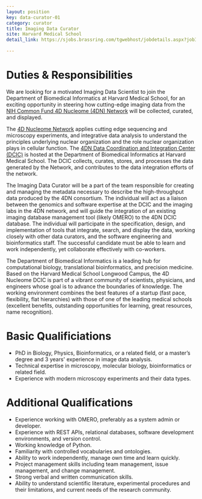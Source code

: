 ```yaml
---
layout: position
key: data-curator-01
category: curator
title: Imaging Data Curator
site: Harvard Medical School 
detail_link: https://sjobs.brassring.com/tgwebhost/jobdetails.aspx?jobId=1239513&PartnerId=25240&SiteId=5341&type=mail
             
---
```

# Duties & Responsibilities
We are looking for a motivated Imaging Data Scientist to join the Department of Biomedical Informatics at Harvard Medical School, for an exciting opportunity in steering how cutting-edge imaging data from the [NIH Common Fund 4D Nucleome (4DN) Network](https://commonfund.nih.gov/4Dnucleome/index) will be collected, curated, and displayed.

The [4D Nucleome Network](http://www.4dnucleome.org)  applies cutting edge sequencing and microscopy experiments, and integrative data analysis to understand the principles underlying nuclear organization and the role nuclear organization plays in cellular function. The [4DN Data Coordination and Integration Center (DCIC)](http://dcic.4dnucleome.org) is hosted at the Department of Biomedical Informatics at Harvard Medical School. The DCIC collects, curates, stores, and processes the data generated by the Network, and contributes to the data integration efforts of the network.
 
The Imaging Data Curator will be a part of the team responsible for creating and managing the metadata necessary to describe the high-throughput data produced by the 4DN consortium. The individual will act as a liaison between the genomics and software expertise at the DCIC and the imaging labs in the 4DN network, and will guide the integration of an existing imaging database management tool (likely OMERO) to the 4DN DCIC database. The individual will participate in the specification, design, and implementation of tools that integrate, search, and display the data, working closely with other data curators, and the software engineering and bioinformatics staff. The successful candidate must be able to learn and work independently, yet collaborate effectively with co-workers.

The Department of Biomedical Informatics is a leading hub for computational biology, translational bioinformatics, and precision medicine. Based on the Harvard Medical School Longwood Campus, the 4D Nucleome DCIC is part of a vibrant community of scientists, physicians, and engineers whose goal is to advance the boundaries of knowledge. The working environment combines the best features of a startup (fast pace, flexibility, flat hierarchies) with those of one of the leading medical schools (excellent benefits, outstanding opportunities for learning, great resources, name recognition).

# Basic Qualificiations
- PhD in Biology, Physics, Bioinformatics, or a related field, or a master’s degree and 3 years' experience in image data analysis.
- Technical expertise in microscopy, molecular biology, bioinformatics or related field.
- Experience with modern microscopy experiments and their data types.

# Additional Qualifications
- Experience working with OMERO, preferably as a system admin or developer. 
- Experience with REST APIs, relational databases, software development environments, and version control.
- Working knowledge of Python.
- Familiarity with controlled vocabularies and ontologies.  
- Ability to work independently, manage own time and learn quickly.
- Project management skills including team management, issue management, and change management.
- Strong verbal and written communication skills.
- Ability to understand scientific literature, experimental procedures and their limitations, and current needs of the research community.
